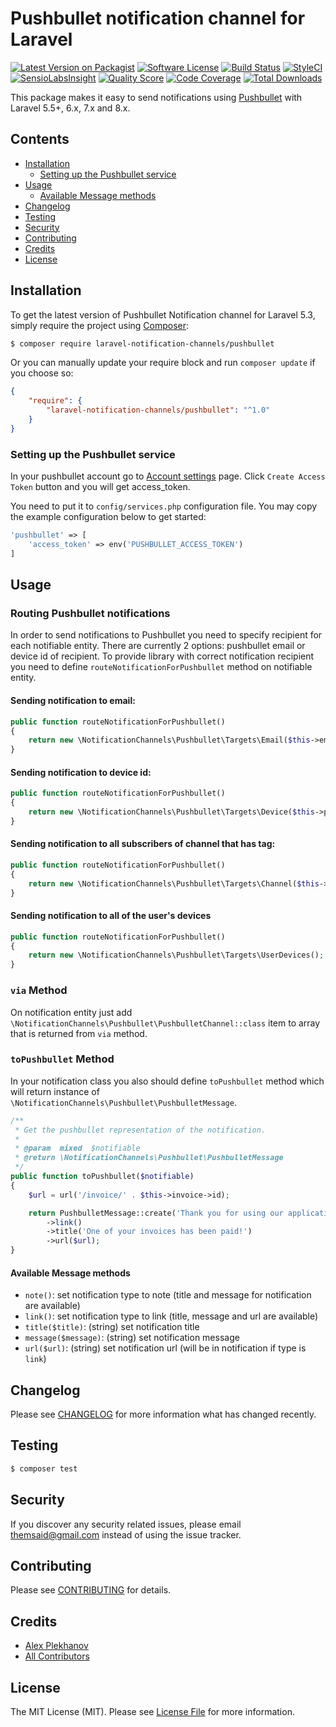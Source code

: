 # Pushbullet notification channel for Laravel

[![Latest Version on Packagist](https://img.shields.io/packagist/v/laravel-notification-channels/pushbullet.svg?style=flat-square)](https://packagist.org/packages/laravel-notification-channels/pushbullet)
[![Software License](https://img.shields.io/badge/license-MIT-brightgreen.svg?style=flat-square)](LICENSE.md)
[![Build Status](https://img.shields.io/travis/laravel-notification-channels/pushbullet/master.svg?style=flat-square)](https://travis-ci.org/laravel-notification-channels/pushbullet)
[![StyleCI](https://styleci.io/repos/65558300/shield)](https://styleci.io/repos/65558300)
[![SensioLabsInsight](https://img.shields.io/sensiolabs/i/2283805a-e7cc-4e83-8cda-b91b8336cb57.svg?style=flat-square)](https://insight.sensiolabs.com/projects/2283805a-e7cc-4e83-8cda-b91b8336cb57)
[![Quality Score](https://img.shields.io/scrutinizer/g/laravel-notification-channels/pushbullet.svg?style=flat-square)](https://scrutinizer-ci.com/g/laravel-notification-channels/pushbullet)
[![Code Coverage](https://img.shields.io/scrutinizer/coverage/g/laravel-notification-channels/pushbullet/master.svg?style=flat-square)](https://scrutinizer-ci.com/g/laravel-notification-channels/pushbullet/?branch=master)
[![Total Downloads](https://img.shields.io/packagist/dt/laravel-notification-channels/pushbullet.svg?style=flat-square)](https://packagist.org/packages/laravel-notification-channels/pushbullet)

This package makes it easy to send notifications using [Pushbullet](http://pushbullet.com) with Laravel 5.5+, 6.x, 7.x and 8.x.

## Contents

- [Installation](#installation)
    - [Setting up the Pushbullet service](#setting-up-the-pushbullet-service)
- [Usage](#usage)
    - [Available Message methods](#available-message-methods)
- [Changelog](#changelog)
- [Testing](#testing)
- [Security](#security)
- [Contributing](#contributing)
- [Credits](#credits)
- [License](#license)


## Installation

To get the latest version of Pushbullet Notification channel for Laravel 5.3, simply require the project using [Composer](https://getcomposer.org):

```bash
$ composer require laravel-notification-channels/pushbullet
```

Or you can manually update your require block and run `composer update` if you choose so:

```json
{
    "require": {
        "laravel-notification-channels/pushbullet": "^1.0"
    }
}
```

### Setting up the Pushbullet service

In your pushbullet account go to [Account settings](https://www.pushbullet.com/#settings/account) page. Click `Create Access Token` button and you will get access_token.

You need to put it to `config/services.php` configuration file. You may copy the example configuration below to get started:
```php
'pushbullet' => [
    'access_token' => env('PUSHBULLET_ACCESS_TOKEN')
]
```

## Usage

### Routing Pushbullet notifications
In order to send notifications to Pushbullet you need to specify recipient for each notifiable entity. There are currently 2 options: pushbullet email or device id of recipient.
To provide library with correct notification recipient you need to define `routeNotificationForPushbullet` method on notifiable entity.

#### Sending notification to email:
```php
public function routeNotificationForPushbullet()
{
    return new \NotificationChannels\Pushbullet\Targets\Email($this->email);
}
```

#### Sending notification to device id:
```php
public function routeNotificationForPushbullet()
{
    return new \NotificationChannels\Pushbullet\Targets\Device($this->pushbullet_device_id);
}
```

#### Sending notification to all subscribers of channel that has tag:
```php
public function routeNotificationForPushbullet()
{
    return new \NotificationChannels\Pushbullet\Targets\Channel($this->channel_tag);
}
```

#### Sending notification to all of the user's devices
```php
public function routeNotificationForPushbullet()
{
    return new \NotificationChannels\Pushbullet\Targets\UserDevices();
}
```

### `via` Method
On notification entity just add `\NotificationChannels\Pushbullet\PushbulletChannel::class` item to array that is returned from `via` method.

### `toPushbullet` Method
In your notification class you also should define `toPushbullet` method which will return instance of `\NotificationChannels\Pushbullet\PushbulletMessage`.
```php
/**
 * Get the pushbullet representation of the notification.
 *
 * @param  mixed  $notifiable
 * @return \NotificationChannels\Pushbullet\PushbulletMessage
 */
public function toPushbullet($notifiable)
{
    $url = url('/invoice/' . $this->invoice->id);

    return PushbulletMessage::create('Thank you for using our application!')
        ->link()
        ->title('One of your invoices has been paid!')
        ->url($url);
}
```

#### Available Message methods
- `note()`: set notification type to note (title and message for notification are available)
- `link()`: set notification type to link (title, message and url are available)
- `title($title)`: (string) set notification title
- `message($message)`: (string) set notification message
- `url($url)`: (string) set notification url (will be in notification if type is `link`)

## Changelog

Please see [CHANGELOG](CHANGELOG.md) for more information what has changed recently.

## Testing

``` bash
$ composer test
```

## Security

If you discover any security related issues, please email themsaid@gmail.com instead of using the issue tracker.

## Contributing

Please see [CONTRIBUTING](CONTRIBUTING.md) for details.

## Credits

- [Alex Plekhanov](https://github.com/alexsoft)
- [All Contributors](../../contributors)

## License

The MIT License (MIT). Please see [License File](LICENSE.md) for more information.
